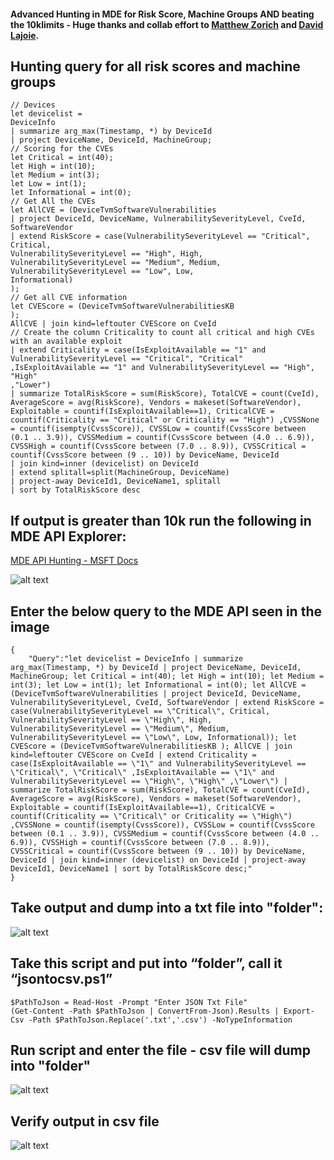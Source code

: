 #### Advanced Hunting in MDE for Risk Score, Machine Groups AND beating the 10klimits - Huge thanks and collab effort to [Matthew Zorich](https://twitter.com/reprise_99?ref_src=twsrc%5Egoogle%7Ctwcamp%5Eserp%7Ctwgr%5Eauthor) and [David Lajoie](https://www.linkedin.com/in/dclajoie/).
## Hunting query for all risk scores and machine groups
```
// Devices
let devicelist =
DeviceInfo
| summarize arg_max(Timestamp, *) by DeviceId
| project DeviceName, DeviceId, MachineGroup;
// Scoring for the CVEs
let Critical = int(40);
let High = int(10);
let Medium = int(3);
let Low = int(1);
let Informational = int(0);
// Get All the CVEs
let AllCVE = (DeviceTvmSoftwareVulnerabilities
| project DeviceId, DeviceName, VulnerabilitySeverityLevel, CveId, SoftwareVendor
| extend RiskScore = case(VulnerabilitySeverityLevel == "Critical", Critical,
VulnerabilitySeverityLevel == "High", High,
VulnerabilitySeverityLevel == "Medium", Medium,
VulnerabilitySeverityLevel == "Low", Low,
Informational)
);
// Get all CVE information
let CVEScore = (DeviceTvmSoftwareVulnerabilitiesKB
);
AllCVE | join kind=leftouter CVEScore on CveId
// Create the column Criticality to count all critical and high CVEs with an available exploit
| extend Criticality = case(IsExploitAvailable == "1" and VulnerabilitySeverityLevel == "Critical", "Critical"
,IsExploitAvailable == "1" and VulnerabilitySeverityLevel == "High", "High"
,"Lower")
| summarize TotalRiskScore = sum(RiskScore), TotalCVE = count(CveId), AverageScore = avg(RiskScore), Vendors = makeset(SoftwareVendor), Exploitable = countif(IsExploitAvailable==1), CriticalCVE = countif(Criticality == "Critical" or Criticality == "High") ,CVSSNone = countif(isempty(CvssScore)), CVSSLow = countif(CvssScore between (0.1 .. 3.9)), CVSSMedium = countif(CvssScore between (4.0 .. 6.9)), CVSSHigh = countif(CvssScore between (7.0 .. 8.9)), CVSSCritical = countif(CvssScore between (9 .. 10)) by DeviceName, DeviceId
| join kind=inner (devicelist) on DeviceId
| extend splitall=split(MachineGroup, DeviceName)
| project-away DeviceId1, DeviceName1, splitall
| sort by TotalRiskScore desc 
```
## If output is greater than 10k run the following in MDE API Explorer:
[MDE API Hunting - MSFT Docs](https://docs.microsoft.com/en-us/microsoft-365/security/defender-endpoint/run-advanced-query-api?view=o365-worldwide#request-example "MDE API Hunting")


![alt text](https://github.com/TheCyberlorians/uploadedimages/blob/main/AHMGAPI.png "MDE API Explorer")

## Enter the below query to the MDE API seen in the image
```
{
    "Query":"let devicelist = DeviceInfo | summarize arg_max(Timestamp, *) by DeviceId | project DeviceName, DeviceId, MachineGroup; let Critical = int(40); let High = int(10); let Medium = int(3); let Low = int(1); let Informational = int(0); let AllCVE = (DeviceTvmSoftwareVulnerabilities | project DeviceId, DeviceName, VulnerabilitySeverityLevel, CveId, SoftwareVendor | extend RiskScore = case(VulnerabilitySeverityLevel == \"Critical\", Critical, VulnerabilitySeverityLevel == \"High\", High, VulnerabilitySeverityLevel == \"Medium\", Medium, VulnerabilitySeverityLevel == \"Low\", Low, Informational)); let CVEScore = (DeviceTvmSoftwareVulnerabilitiesKB ); AllCVE | join kind=leftouter CVEScore on CveId | extend Criticality = case(IsExploitAvailable == \"1\" and VulnerabilitySeverityLevel == \"Critical\", \"Critical\" ,IsExploitAvailable == \"1\" and VulnerabilitySeverityLevel == \"High\", \"High\" ,\"Lower\") | summarize TotalRiskScore = sum(RiskScore), TotalCVE = count(CveId), AverageScore = avg(RiskScore), Vendors = makeset(SoftwareVendor), Exploitable = countif(IsExploitAvailable==1), CriticalCVE = countif(Criticality == \"Critical\" or Criticality == \"High\") ,CVSSNone = countif(isempty(CvssScore)), CVSSLow = countif(CvssScore between (0.1 .. 3.9)), CVSSMedium = countif(CvssScore between (4.0 .. 6.9)), CVSSHigh = countif(CvssScore between (7.0 .. 8.9)), CVSSCritical = countif(CvssScore between (9 .. 10)) by DeviceName, DeviceId | join kind=inner (devicelist) on DeviceId | project-away DeviceId1, DeviceName1 | sort by TotalRiskScore desc;"
}
```

## Take output and dump into a txt file into "folder":
![alt text](https://github.com/TheCyberlorians/uploadedimages/blob/main/jsonoutputmdeapi.png)

## Take this script and put into “folder”, call it “jsontocsv.ps1”
```
$PathToJson = Read-Host -Prompt "Enter JSON Txt File" 
(Get-Content -Path $PathToJson | ConvertFrom-Json).Results | Export-Csv -Path $PathToJson.Replace('.txt','.csv') -NoTypeInformation
```
## Run script and enter the file - csv file will dump into "folder"
![alt text](https://github.com/TheCyberlorians/uploadedimages/blob/main/jsontocsv.png)

## Verify output in csv file
![alt text](https://github.com/TheCyberlorians/uploadedimages/blob/main/jsoncsvexcel.png)

